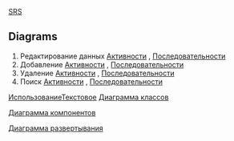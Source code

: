 [SRS](https://github.com/Boris-Lavrenov/projectTRTPO/blob/master/SRS.md)



## Diagrams 

1. Редактирование данных [Активности](https://github.com/Boris-Lavrenov/projectTRTPO/blob/master/Diagram/Activity%20Diagram1%20b.png) , [Последовательности](https://github.com/Boris-Lavrenov/projectTRTPO/blob/master/Diagram/Sequence%20Diagram%20b%201.png)
2. Добавление [Активности](https://github.com/Boris-Lavrenov/projectTRTPO/blob/master/Diagram/Activity%20Diagram2%20b.png) , [Последовательности](https://github.com/Boris-Lavrenov/projectTRTPO/blob/master/Diagram/Sequence%20Diagram%20b%202.png)
3. Удаление [Активности](https://github.com/Boris-Lavrenov/projectTRTPO/blob/master/Diagram/Activity%20Diagram3%20b.png) , [Последовательности](https://github.com/Boris-Lavrenov/projectTRTPO/blob/master/Diagram/Sequence%20Diagram%20%20b%203.png)
4. Поиск [Активности](https://github.com/Boris-Lavrenov/projectTRTPO/blob/master/Diagram/Activity%20Diagram4%20b.png) , [Последовательности](https://github.com/Boris-Lavrenov/projectTRTPO/blob/master/Diagram/Sequence%20Diagram%20b%204.png)

[Использование](https://github.com/Boris-Lavrenov/projectTRTPO/blob/master/Diagram/Use%20case%20b.png)[Текстовое](https://github.com/Boris-Lavrenov/projectTRTPO/blob/master/USECASE.md)
[Диаграмма классов](https://github.com/Boris-Lavrenov/projectTRTPO/blob/master/Diagram/Class%20Diagram%20b.png)

[Диаграмма компонентов](https://github.com/Boris-Lavrenov/projectTRTPO/blob/master/Diagram/Component%20Diagram%20b.png)

[Диаграмма развертывания](https://github.com/Boris-Lavrenov/projectTRTPO/blob/master/Diagram/Deployment%20Diagram%20b.png)
